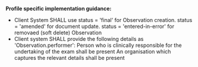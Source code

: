 
**Profile specific implementation guidance:**

*  Client System SHALL use status = 'final' for Observation creation. status = 'amended' for document update. status = 'entered-in-error' for removaed (soft delete) Observation
* Client system SHALL provide the following details as 'Observation.performer':
 Person who is clinically responsible for the undertaking of the exam shall be present
 An organisation which captures the relevant details shall be present





[extensible]: http://hl7.org/fhir/terminologies.html#extensible
[General Guidance Section]: definitions.html


